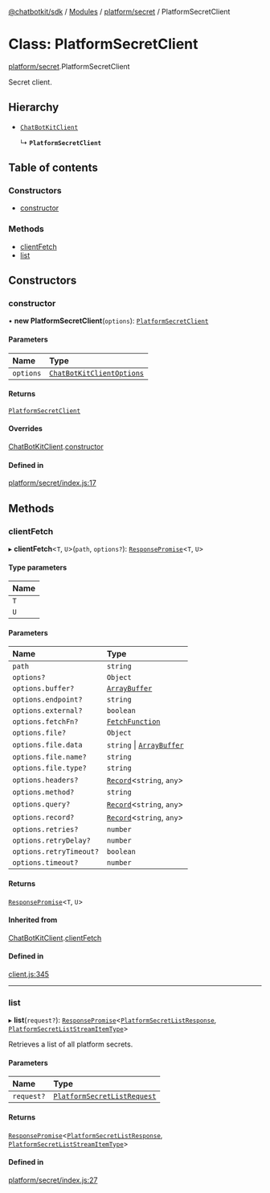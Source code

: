 [@chatbotkit/sdk](../README.md) / [Modules](../modules.md) / [platform/secret](../modules/platform_secret.md) / PlatformSecretClient

# Class: PlatformSecretClient

[platform/secret](../modules/platform_secret.md).PlatformSecretClient

Secret client.

## Hierarchy

- [`ChatBotKitClient`](client.ChatBotKitClient.md)

  ↳ **`PlatformSecretClient`**

## Table of contents

### Constructors

- [constructor](platform_secret.PlatformSecretClient.md#constructor)

### Methods

- [clientFetch](platform_secret.PlatformSecretClient.md#clientfetch)
- [list](platform_secret.PlatformSecretClient.md#list)

## Constructors

### constructor

• **new PlatformSecretClient**(`options`): [`PlatformSecretClient`](platform_secret.PlatformSecretClient.md)

#### Parameters

| Name | Type |
| :------ | :------ |
| `options` | [`ChatBotKitClientOptions`](../interfaces/client.ChatBotKitClientOptions.md) |

#### Returns

[`PlatformSecretClient`](platform_secret.PlatformSecretClient.md)

#### Overrides

[ChatBotKitClient](client.ChatBotKitClient.md).[constructor](client.ChatBotKitClient.md#constructor)

#### Defined in

[platform/secret/index.js:17](https://github.com/chatbotkit/node-sdk/blob/main/packages/sdk/src/platform/secret/index.js#L17)

## Methods

### clientFetch

▸ **clientFetch**\<`T`, `U`\>(`path`, `options?`): [`ResponsePromise`](client.ResponsePromise.md)\<`T`, `U`\>

#### Type parameters

| Name |
| :------ |
| `T` |
| `U` |

#### Parameters

| Name | Type |
| :------ | :------ |
| `path` | `string` |
| `options?` | `Object` |
| `options.buffer?` | [`ArrayBuffer`]( https://developer.mozilla.org/docs/Web/JavaScript/Reference/Global_Objects/ArrayBuffer ) |
| `options.endpoint?` | `string` |
| `options.external?` | `boolean` |
| `options.fetchFn?` | [`FetchFunction`](../modules/client.md#fetchfunction) |
| `options.file?` | `Object` |
| `options.file.data` | `string` \| [`ArrayBuffer`]( https://developer.mozilla.org/docs/Web/JavaScript/Reference/Global_Objects/ArrayBuffer ) |
| `options.file.name?` | `string` |
| `options.file.type?` | `string` |
| `options.headers?` | [`Record`]( https://www.typescriptlang.org/docs/handbook/utility-types.html#recordkeys-type )\<`string`, `any`\> |
| `options.method?` | `string` |
| `options.query?` | [`Record`]( https://www.typescriptlang.org/docs/handbook/utility-types.html#recordkeys-type )\<`string`, `any`\> |
| `options.record?` | [`Record`]( https://www.typescriptlang.org/docs/handbook/utility-types.html#recordkeys-type )\<`string`, `any`\> |
| `options.retries?` | `number` |
| `options.retryDelay?` | `number` |
| `options.retryTimeout?` | `boolean` |
| `options.timeout?` | `number` |

#### Returns

[`ResponsePromise`](client.ResponsePromise.md)\<`T`, `U`\>

#### Inherited from

[ChatBotKitClient](client.ChatBotKitClient.md).[clientFetch](client.ChatBotKitClient.md#clientfetch)

#### Defined in

[client.js:345](https://github.com/chatbotkit/node-sdk/blob/main/packages/sdk/src/client.js#L345)

___

### list

▸ **list**(`request?`): [`ResponsePromise`](client.ResponsePromise.md)\<[`PlatformSecretListResponse`](../modules/platform_secret_v1.md#platformsecretlistresponse), [`PlatformSecretListStreamItemType`](../modules/platform_secret_v1.md#platformsecretliststreamitemtype)\>

Retrieves a list of all platform secrets.

#### Parameters

| Name | Type |
| :------ | :------ |
| `request?` | [`PlatformSecretListRequest`](../modules/platform_secret_v1.md#platformsecretlistrequest) |

#### Returns

[`ResponsePromise`](client.ResponsePromise.md)\<[`PlatformSecretListResponse`](../modules/platform_secret_v1.md#platformsecretlistresponse), [`PlatformSecretListStreamItemType`](../modules/platform_secret_v1.md#platformsecretliststreamitemtype)\>

#### Defined in

[platform/secret/index.js:27](https://github.com/chatbotkit/node-sdk/blob/main/packages/sdk/src/platform/secret/index.js#L27)
